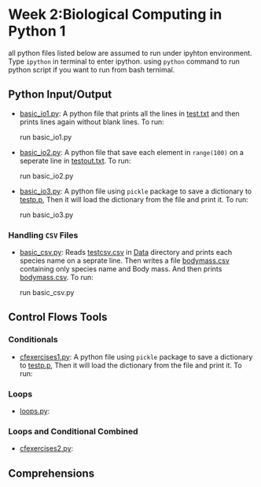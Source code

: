 # Week 2:Biological Computing in Python 1
all python files listed below are assumed to run under ipyhton environment. Type `ipython` in terminal to enter ipython. using `python` command to run python script if you want to run from bash ternimal.

## Python Input/Output
* [basic_io1.py](Code/basic_io1.py):
A python file that prints all the lines in [test.txt](Sandbox/test.txt) and then prints lines again without blank lines. To run:

    run basic_io1.py

* [basic_io2.py](Code/basic_io2.py):
A python file that save each element in `range(100)` on a seperate line in [testout.txt](Sandbox/testout.txt). To run:

    run basic_io2.py

* [basic_io3.py](Code/basic_io3.py):
A python file using `pickle` package to save a dictionary to [testp.p](Sandbox/testp.p), Then it will load the dictionary from the file and print it. To run:

    run basic_io3.py

### Handling  `CSV` Files
* [basic_csv.py](Code/basic_csv.py):
Reads [testcsv.csv](Data/testcsv.csv) in [Data](Data) directory and prints each species name on a seprate line. Then writes a file [bodymass.csv](Data/bodymass.csv) containing only species name and Body mass. And then prints [bodymass.csv](Data/bodymass.csv). To run:

    run basic_csv.py

## Control Flows Tools
### Conditionals
* [cfexercises1.py](Code/cfexercises1.py):
A python file using `pickle` package to save a dictionary to [testp.p](Sandbox/testp.p), Then it will load the dictionary from the file and print it. To run:

### Loops
* [loops.py](Code/loops.py):

### Loops and Conditional Combined
* [cfexercises2.py](Code/cfexercises2.py):

## Comprehensions